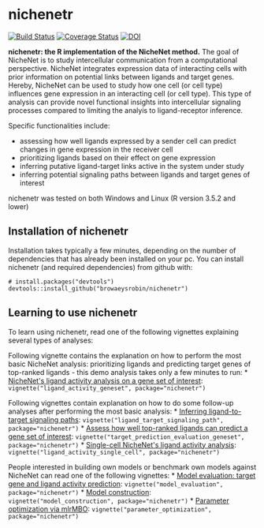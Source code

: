 <!-- README.md is generated from README.Rmd. Please edit that file -->
<!-- github markdown built using
rmarkdown::render("README.Rmd",output_format = "md_document")
-->
nichenetr
=========

[![Build
Status](https://travis-ci.org/browaeysrobin/nichenetr.svg?branch=master)](https://travis-ci.org/browaeysrobin/nichenetr)
[![Coverage
Status](https://codecov.io/gh/browaeysrobin/nichenetr/branch/master/graph/badge.svg)](https://codecov.io/gh/browaeysrobin/nichenetr)
[![DOI](https://zenodo.org/badge/DOI/10.5281/zenodo.1484138.svg)](https://doi.org/10.5281/zenodo.1484138)

**nichenetr: the R implementation of the NicheNet method.** The goal of
NicheNet is to study intercellular communication from a computational
perspective. NicheNet integrates expression data of interacting cells
with prior information on potential links between ligands and target
genes. Hereby, NicheNet can be used to study how one cell (or cell type)
influences gene expression in an interacting cell (or cell type). This
type of analysis can provide novel functional insights into
intercellular signaling processes compared to limiting the analyis to
ligand-receptor inference.

Specific functionalities include:

-   assessing how well ligands expressed by a sender cell can predict
    changes in gene expression in the receiver cell
-   prioritizing ligands based on their effect on gene expression
-   inferring putative ligand-target links active in the system under
    study
-   inferring potential signaling paths between ligands and target genes
    of interest

nichenetr was tested on both Windows and Linux (R version 3.5.2 and
lower)

Installation of nichenetr
-------------------------

Installation takes typically a few minutes, depending on the number of
dependencies that has already been installed on your pc. You can install
nichenetr (and required dependencies) from github with:

    # install.packages("devtools")
    devtools::install_github("browaeysrobin/nichenetr")

Learning to use nichenetr
-------------------------

To learn using nichenetr, read one of the following vignettes explaining
several types of analyses:

Following vignette contains the explanation on how to perform the most
basic NicheNet analysis: prioritizing ligands and predicting target
genes of top-ranked ligands - this demo analysis takes only a few
minutes to run: \* [NicheNet's ligand activity analysis on a gene set of
interest](vignettes/ligand_activity_geneset.md):
`vignette("ligand_activity_geneset", package="nichenetr")`

Following vignettes contain explanation on how to do some follow-up
analyses after performing the most basic analysis: \* [Inferring
ligand-to-target signaling
paths](vignettes/ligand_target_signaling_path.md):
`vignette("ligand_target_signaling_path", package="nichenetr")` \*
[Assess how well top-ranked ligands can predict a gene set of
interest](vignettes/target_prediction_evaluation_geneset.md):
`vignette("target_prediction_evaluation_geneset", package="nichenetr")`
\* [Single-cell NicheNet's ligand activity
analysis](vignettes/ligand_activity_single_cell.md):
`vignette("ligand_activity_single_cell", package="nichenetr")`

People interested in building own models or benchmark own models against
NicheNet can read one of the following vignettes: \* [Model evaluation:
target gene and ligand activity
prediction](vignettes/model_evaluation.md):
`vignette("model_evaluation", package="nichenetr")` \* [Model
construction](vignettes/model_construction.md):
`vignette("model_construction", package="nichenetr")` \* [Parameter
optimization via mlrMBO](vignettes/parameter_optimization.md):
`vignette("parameter_optimization", package="nichenetr")`
